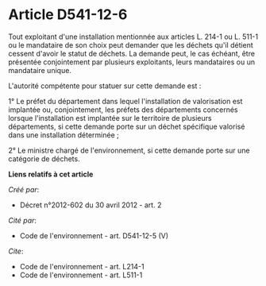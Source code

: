 # Article D541-12-6

Tout exploitant d'une installation mentionnée aux articles L. 214-1 ou L. 511-1 ou le mandataire de son choix peut demander
que les déchets qu'il détient cessent d'avoir le statut de déchets. La demande peut, le cas échéant, être présentée
conjointement par plusieurs exploitants, leurs mandataires ou un mandataire unique. 

L'autorité compétente pour statuer sur cette demande est : 

1° Le préfet du département dans lequel l'installation de valorisation est implantée ou, conjointement, les préfets des
départements concernés lorsque l'installation est implantée sur le territoire de plusieurs départements, si cette demande
porte sur un déchet spécifique valorisé dans une installation déterminée ; 

2° Le ministre chargé de l'environnement, si cette demande porte sur une catégorie de déchets.

**Liens relatifs à cet article**

_Créé par_:

  - Décret n°2012-602 du 30 avril 2012 - art. 2

_Cité par_:

  - Code de l'environnement - art. D541-12-5 (V)

_Cite_:

  - Code de l'environnement - art. L214-1
  - Code de l'environnement - art. L511-1
